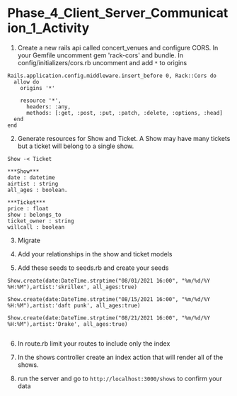 # Phase_4_Client_Server_Communication_1_Activity

1. Create a new rails api called concert_venues and configure CORS. In your Gemfile uncomment gem 'rack-cors' and bundle. In config/initializers/cors.rb uncomment and add `*` to origins
```
Rails.application.config.middleware.insert_before 0, Rack::Cors do
  allow do
    origins '*'

    resource '*',
      headers: :any,
      methods: [:get, :post, :put, :patch, :delete, :options, :head]
  end
end

```
2. Generate resources for Show and Ticket. 
A Show may have many tickets but a ticket will belong to a single show.   
```
Show -< Ticket 

***Show***  
date : datetime   
airtist : string  
all_ages : boolean.  

***Ticket***  
price : float   
show : belongs_to  
ticket_owner : string  
willcall : boolean 

```

3. Migrate

4. Add your relationships in the show and ticket models

5. Add these seeds to seeds.rb and create your seeds
```
Show.create(date:DateTime.strptime("08/01/2021 16:00", "%m/%d/%Y %H:%M"),artist:'skrillex', all_ages:true)

Show.create(date:DateTime.strptime("08/15/2021 16:00", "%m/%d/%Y %H:%M"),artist:'daft punk', all_ages:true)

Show.create(date:DateTime.strptime("08/21/2021 16:00", "%m/%d/%Y %H:%M"),artist:'Drake', all_ages:true)


```

6. In route.rb limit your routes to include only the index

7. In the shows controller create an index action that will render all of the shows. 

8. run the server and go to `http://localhost:3000/shows` to confirm your data
